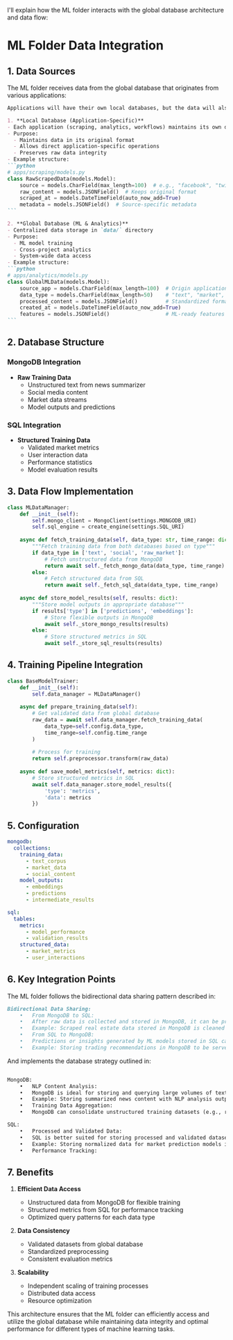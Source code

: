 I'll explain how the ML folder interacts with the global database architecture and data flow:

# ML Folder Data Integration

## 1. Data Sources
The ML folder receives data from the global database that originates from various applications:


````285:319:README.md
Applications will have their own local databases, but the data will also be stored in a global database for ML and analytics.

1. **Local Database (Application-Specific)**
- Each application (scraping, analytics, workflows) maintains its own database in its directory
- Purpose:
  - Maintains data in its original format
  - Allows direct application-specific operations
  - Preserves raw data integrity
- Example structure:
```python
# apps/scraping/models.py
class RawScrapedData(models.Model):
    source = models.CharField(max_length=100)  # e.g., "facebook", "twitter"
    raw_content = models.JSONField()  # Keeps original format
    scraped_at = models.DateTimeField(auto_now_add=True)
    metadata = models.JSONField()  # Source-specific metadata
```

2. **Global Database (ML & Analytics)**
- Centralized data storage in `data/` directory
- Purpose:
  - ML model training
  - Cross-project analytics
  - System-wide data access
- Example structure:
```python
# apps/analytics/models.py
class GlobalMLData(models.Model):
    source_app = models.CharField(max_length=100)  # Origin application
    data_type = models.CharField(max_length=50)    # "text", "market", etc.
    processed_content = models.JSONField()         # Standardized format
    created_at = models.DateTimeField(auto_now_add=True)
    features = models.JSONField()                  # ML-ready features
```

````


## 2. Database Structure

### MongoDB Integration
- **Raw Training Data**
  - Unstructured text from news summarizer
  - Social media content
  - Market data streams
  - Model outputs and predictions

### SQL Integration
- **Structured Training Data**
  - Validated market metrics
  - User interaction data
  - Performance statistics
  - Model evaluation results

## 3. Data Flow Implementation

```python:ml/data_manager.py
class MLDataManager:
    def __init__(self):
        self.mongo_client = MongoClient(settings.MONGODB_URI)
        self.sql_engine = create_engine(settings.SQL_URI)
        
    async def fetch_training_data(self, data_type: str, time_range: dict):
        """Fetch training data from both databases based on type"""
        if data_type in ['text', 'social', 'raw_market']:
            # Fetch unstructured data from MongoDB
            return await self._fetch_mongo_data(data_type, time_range)
        else:
            # Fetch structured data from SQL
            return await self._fetch_sql_data(data_type, time_range)
    
    async def store_model_results(self, results: dict):
        """Store model outputs in appropriate database"""
        if results['type'] in ['predictions', 'embeddings']:
            # Store flexible outputs in MongoDB
            await self._store_mongo_results(results)
        else:
            # Store structured metrics in SQL
            await self._store_sql_results(results)
```

## 4. Training Pipeline Integration

```python:ml/training/base_trainer.py
class BaseModelTrainer:
    def __init__(self):
        self.data_manager = MLDataManager()
        
    async def prepare_training_data(self):
        # Get validated data from global database
        raw_data = await self.data_manager.fetch_training_data(
            data_type=self.config.data_type,
            time_range=self.config.time_range
        )
        
        # Process for training
        return self.preprocessor.transform(raw_data)
    
    async def save_model_metrics(self, metrics: dict):
        # Store structured metrics in SQL
        await self.data_manager.store_model_results({
            'type': 'metrics',
            'data': metrics
        })
```

## 5. Configuration

```yaml:ml/config/database_config.yaml
mongodb:
  collections:
    training_data:
      - text_corpus
      - market_data
      - social_content
    model_outputs:
      - embeddings
      - predictions
      - intermediate_results

sql:
  tables:
    metrics:
      - model_performance
      - validation_results
    structured_data:
      - market_metrics
      - user_interactions
```

## 6. Key Integration Points

The ML folder follows the bidirectional data sharing pattern described in:


```505:512:README.md
Bidirectional Data Sharing:
	•	From MongoDB to SQL:
	•	After raw data is collected and stored in MongoDB, it can be processed and moved to SQL for validation and analytics.
	•	Example: Scraped real estate data stored in MongoDB is cleaned and normalized, then transferred to SQL for investment scenario modeling.
	•	From SQL to MongoDB:
	•	Predictions or insights generated by ML models stored in SQL can be pushed back into MongoDB for use in real-time user-facing applications.
	•	Example: Storing trading recommendations in MongoDB to be served to a web app.

```


And implements the database strategy outlined in:


```472:484:README.md

MongoDB:
	•	NLP Content Analysis:
	•	MongoDB is ideal for storing and querying large volumes of text data for NLP tasks like sentiment and bias analysis.
	•	Example: Storing summarized news content with NLP analysis outputs.
	•	Training Data Aggregation:
	•	MongoDB can consolidate unstructured training datasets (e.g., raw text, images, logs) across multiple sources for machine learning pipelines.

SQL:
	•	Processed and Validated Data:
	•	SQL is better suited for storing processed and validated datasets used in machine learning models.
	•	Example: Storing normalized data for market prediction models in relational tables.
	•	Performance Tracking:
```


## 7. Benefits
1. **Efficient Data Access**
   - Unstructured data from MongoDB for flexible training
   - Structured metrics from SQL for performance tracking
   - Optimized query patterns for each data type

2. **Data Consistency**
   - Validated datasets from global database
   - Standardized preprocessing
   - Consistent evaluation metrics

3. **Scalability**
   - Independent scaling of training processes
   - Distributed data access
   - Resource optimization

This architecture ensures that the ML folder can efficiently access and utilize the global database while maintaining data integrity and optimal performance for different types of machine learning tasks.

